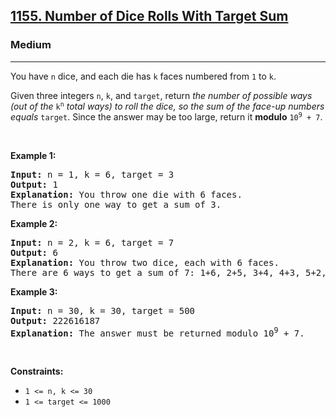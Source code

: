 <h2><a href="https://leetcode.com/problems/number-of-dice-rolls-with-target-sum/">1155. Number of Dice Rolls With Target Sum</a></h2><h3>Medium</h3><hr><div style="user-select: auto;"><p style="user-select: auto;">You have <code style="user-select: auto;">n</code> dice, and each die has <code style="user-select: auto;">k</code> faces numbered from <code style="user-select: auto;">1</code> to <code style="user-select: auto;">k</code>.</p>

<p style="user-select: auto;">Given three integers <code style="user-select: auto;">n</code>, <code style="user-select: auto;">k</code>, and <code style="user-select: auto;">target</code>, return <em style="user-select: auto;">the number of possible ways (out of the </em><code style="user-select: auto;">k<sup style="user-select: auto;">n</sup></code><em style="user-select: auto;"> total ways) </em><em style="user-select: auto;">to roll the dice, so the sum of the face-up numbers equals </em><code style="user-select: auto;">target</code>. Since the answer may be too large, return it <strong style="user-select: auto;">modulo</strong> <code style="user-select: auto;">10<sup style="user-select: auto;">9</sup> + 7</code>.</p>

<p style="user-select: auto;">&nbsp;</p>
<p style="user-select: auto;"><strong style="user-select: auto;">Example 1:</strong></p>

<pre style="position: relative; user-select: auto;"><strong style="user-select: auto;">Input:</strong> n = 1, k = 6, target = 3
<strong style="user-select: auto;">Output:</strong> 1
<strong style="user-select: auto;">Explanation:</strong> You throw one die with 6 faces.
There is only one way to get a sum of 3.
<div class="open_grepper_editor" title="Edit &amp; Save To Grepper" style="user-select: auto;"></div></pre>

<p style="user-select: auto;"><strong style="user-select: auto;">Example 2:</strong></p>

<pre style="position: relative; user-select: auto;"><strong style="user-select: auto;">Input:</strong> n = 2, k = 6, target = 7
<strong style="user-select: auto;">Output:</strong> 6
<strong style="user-select: auto;">Explanation:</strong> You throw two dice, each with 6 faces.
There are 6 ways to get a sum of 7: 1+6, 2+5, 3+4, 4+3, 5+2, 6+1.
<div class="open_grepper_editor" title="Edit &amp; Save To Grepper" style="user-select: auto;"></div></pre>

<p style="user-select: auto;"><strong style="user-select: auto;">Example 3:</strong></p>

<pre style="position: relative; user-select: auto;"><strong style="user-select: auto;">Input:</strong> n = 30, k = 30, target = 500
<strong style="user-select: auto;">Output:</strong> 222616187
<strong style="user-select: auto;">Explanation:</strong> The answer must be returned modulo 10<sup style="user-select: auto;">9</sup> + 7.
<div class="open_grepper_editor" title="Edit &amp; Save To Grepper" style="user-select: auto;"></div></pre>

<p style="user-select: auto;">&nbsp;</p>
<p style="user-select: auto;"><strong style="user-select: auto;">Constraints:</strong></p>

<ul style="user-select: auto;">
	<li style="user-select: auto;"><code style="user-select: auto;">1 &lt;= n, k &lt;= 30</code></li>
	<li style="user-select: auto;"><code style="user-select: auto;">1 &lt;= target &lt;= 1000</code></li>
</ul>
</div>